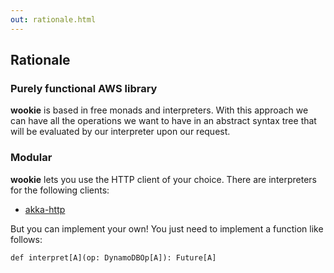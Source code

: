 ```yaml
---
out: rationale.html
---
```


Rationale
---------

### Purely functional AWS library
**wookie** is based in free monads and interpreters.  With this approach we can have
all the operations we want to have in an abstract syntax tree that will be
evaluated by our interpreter upon our request.

### Modular
**wookie** lets you use the HTTP client of your choice. There are interpreters for
the following clients:

- [akka-http][akka-http]

But you can implement your own! You just need to implement a function like
follows:

```tut:silent
def interpret[A](op: DynamoDBOp[A]): Future[A]
```

[akka-http]: https://akka.io
